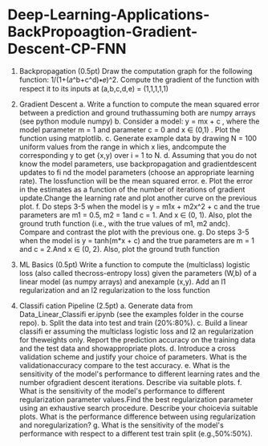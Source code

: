 # Deep-Learning-Applications-BackPropoagtion-Gradient-Descent-CP-FNN

1. Backpropagation (0.5pt)
    Draw the computation graph for the following function: 1/(1+(𝑎^b+c^d)∗𝑒)^2. Compute the gradient of the function with respect it to its inputs at (a,b,c,d,e) =   (1,1,1,1,1)

2. Gradient Descent 
   a. Write a function to compute the mean squared error between a prediction and ground truthassuming both are numpy arrays (see python module numpy)
   b. Consider a model: y = mx + c , where the model parameter m = 1 and parameter c = 0 and x ∈ (0,1) . Plot the function using matplotlib.
   c. Generate example data by drawing N = 100 uniform values from the range in which x lies, andcompute the corresponding y to get {x,y) over i = 1 to N.
   d. Assuming that you do not know the model parameters, use backpropagation and gradientdescent updates to fi nd the model parameters (choose an appropriate   learning rate). The lossfunction will be the mean squared error.
   e. Plot the error in the estimates as a function of the number of iterations of gradient update.Change the learning rate and plot another curve on the previous plot.
   f. Do steps 3-5 when the model is y = m1x + m2x^2 + c and the true parameters are m1 = 0.5, m2 = 1and c = 1. And x ∈ (0, 1). Also, plot the ground truth function    (i.e., with the true values of m1, m2 andc). Compare and contrast the plot with the previous one.
   g. Do steps 3-5 when the model is y = tanh(m*x + c) and the true parameters are m = 1 and c = 2.And x ∈ (0, 2). Also, plot the ground truth function

3. ML Basics (0.5pt)
    Write a function to compute the (multiclass) logistic loss (also called thecross-entropy loss) given the parameters (W,b) of a linear model (as numpy arrays)    and anexample (x,y). Add an l1 regularization and an l2 regularization to the loss function

4. Classifi cation Pipeline (2.5pt)
   a. Generate data from Data_Linear_Classifi er.ipynb (see the examples folder in the course repo).
   b. Split the data into test and train (20%:80%).
   c. Build a linear classifi er assuming the multiclass logistic loss and l2 an regularization for theweights only. Report the prediction accuracy on the training data and the test data and showappropriate plots.
   d. Introduce a cross validation scheme and justify your choice of parameters. What is the validationaccuracy compare to the test accuracy.
   e. What is the sensitivity of the model's performance to different learning rates and the number ofgradient descent iterations. Describe via suitable plots.
   f. What is the sensitivity of the model's performance to different regularization parameter values.Find the best regularization parameter using an exhaustive search procedure. Describe your choicevia suitable plots. What is the performance difference between using regularization and noregularization?
   g. What is the sensitivity of the model's performance with respect to a different test train split (e.g.,50%:50%).
